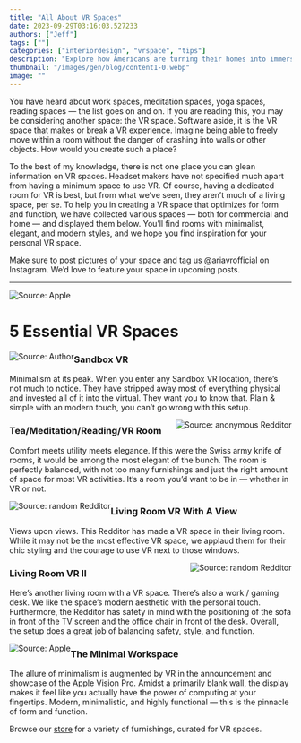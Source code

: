 ```yaml
---
title: "All About VR Spaces"
date: 2023-09-29T03:16:03.527233
authors: ["Jeff"]
tags: [""]
categories: ["interiordesign", "vrspace", "tips"]
description: "Explore how Americans are turning their homes into immersive AR/VR spaces, blending technology seamlessly with everyday living."
thumbnail: "/images/gen/blog/content1-0.webp"
image: ""
---
```

You have heard about work spaces, meditation spaces, yoga spaces, reading spaces — the list goes on and on. If you are reading this, you may be considering another space: the VR space. Software aside, it is the VR space that makes or break a VR experience. Imagine being able to freely move within a room without the danger of crashing into walls or other objects. How would you create such a place?

To the best of my knowledge, there is not one place you can glean information on VR spaces. Headset makers have not specified much apart from having a minimum space to use VR. Of course, having a dedicated room for VR is best, but from what we’ve seen, they aren’t much of a living space, per se. To help you in creating a VR space that optimizes for form and function, we have collected various spaces — both for commercial and home — and displayed them below. You’ll find rooms with minimalist, elegant, and modern styles, and we hope you find inspiration for your personal VR space. 

Make sure to post pictures of your space and tag us @ariavrofficial on Instagram. We’d love to feature your space in upcoming posts. 

---

![Source: Apple](/images/gen/blog/content1-0.webp)

# 5 Essential VR Spaces

<img style="float: left;" src=/images/gen/blog/content1-1.webp alt="Source: Author"/>

### Sandbox VR

Minimalism at its peak. When you enter any Sandbox VR location, there’s not much to notice. They have stripped away most of everything physical and invested all of it into the virtual. They want you to know that. Plain & simple with an modern touch, you can’t go wrong with this setup.

<img style="float: right;" src=/images/gen/blog/content1-2.webp alt="Source: anonymous Redditor"/>

### Tea/Meditation/Reading/VR Room

Comfort meets utility meets elegance. If this were the Swiss army knife of rooms, it would be among the most elegant of the bunch. The room is perfectly balanced, with not too many furnishings and just the right amount of space for most VR activities. It’s a room you’d want to be in — whether in VR or not.   

<img style="float: left;" src=/images/gen/blog/content1-3.webp alt="Source: random Redditor"/>

### Living Room VR With A View

Views upon views. This Redditor has made a VR space in their living room. While it may not be the most effective VR space, we applaud them for their chic styling and the courage to use VR next to those windows.

<img style="float: right;" src=/images/gen/blog/content1-4.webp alt="Source: random Redditor"/>

### Living Room VR II

Here’s another living room with a VR space. There’s also a work / gaming desk. We like the space’s modern aesthetic with the personal touch. Furthermore, the Redditor has safety in mind with the positioning of the sofa in front of the TV screen and the office chair in front of the desk. Overall, the setup does a great job of balancing safety, style, and function.

<img style="float: left;" src=/images/gen/blog/content1-5.webp alt="Source: Apple"/>

### The Minimal Workspace

The allure of minimalism is augmented by VR in the announcement and showcase of the Apple Vision Pro. Amidst a primarily blank wall, the display makes it feel like you actually have the power of computing at your fingertips. Modern, minimalistic, and highly functional — this is the pinnacle of form and function.

Browse our [store](shop.ariavr.com) for a variety of furnishings, curated for VR spaces.